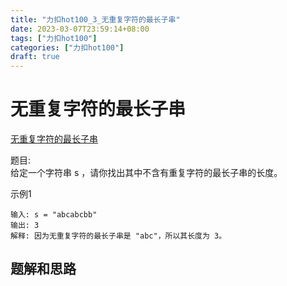 ```yaml
---
title: "力扣hot100_3_无重复字符的最长子串"
date: 2023-03-07T23:59:14+08:00
tags: ["力扣hot100"]
categories: ["力扣hot100"]
draft: true
---
```


# 无重复字符的最长子串
[无重复字符的最长子串](https://leetcode.cn/problems/longest-substring-without-repeating-characters/?favorite=2cktkvj)

题目:  
给定一个字符串 s ，请你找出其中不含有重复字符的最长子串的长度。


示例1
```text
输入: s = "abcabcbb"
输出: 3 
解释: 因为无重复字符的最长子串是 "abc"，所以其长度为 3。
```

## 题解和思路


```c++

```